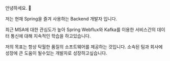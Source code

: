 안녕하세요. 👋

저는 현재 Spring을 즐겨 사용하는 Backend 개발자 입니다.

최근 MSA에 대한 관심도가 높아 Spring Webflux와 Kafka를 이용한 서비스간의 데이터 통신에 대해 지속적인 학습을 하고있습니다.

저의 목표는 항상 탁월한 품질의 소프트웨어를 제공하는 것입니다. 소속된 팀과 회사에 성장에 큰 도움이 될수있는 개발자로 성장하고싶습니다.
